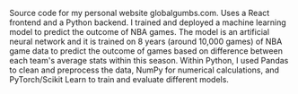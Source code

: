 Source code for my personal website globalgumbs.com. Uses a React frontend and a Python backend. I trained and deployed a machine learning model to predict the outcome of NBA games. The model is an artificial neural network and it is trained on 8 years (around 10,000 games) of NBA game data to predict the outcome of games based on difference between each team's average stats within this season. Within Python, I used Pandas to clean and preprocess the data, NumPy for numerical calculations, and PyTorch/Scikit Learn to train and evaluate different models.
